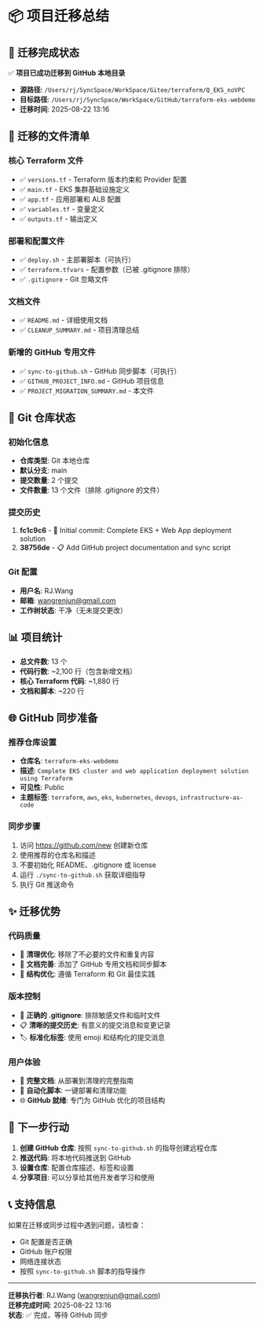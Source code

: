 # 📦 项目迁移总结

## 🎯 迁移完成状态

✅ **项目已成功迁移到 GitHub 本地目录**

- **源路径**: `/Users/rj/SyncSpace/WorkSpace/Gitee/terraform/Q_EKS_noVPC`
- **目标路径**: `/Users/rj/SyncSpace/WorkSpace/GitHub/terraform-eks-webdemo`
- **迁移时间**: 2025-08-22 13:16

## 📁 迁移的文件清单

### 核心 Terraform 文件
- ✅ `versions.tf` - Terraform 版本约束和 Provider 配置
- ✅ `main.tf` - EKS 集群基础设施定义
- ✅ `app.tf` - 应用部署和 ALB 配置
- ✅ `variables.tf` - 变量定义
- ✅ `outputs.tf` - 输出定义

### 部署和配置文件
- ✅ `deploy.sh` - 主部署脚本（可执行）
- ✅ `terraform.tfvars` - 配置参数（已被 .gitignore 排除）
- ✅ `.gitignore` - Git 忽略文件

### 文档文件
- ✅ `README.md` - 详细使用文档
- ✅ `CLEANUP_SUMMARY.md` - 项目清理总结

### 新增的 GitHub 专用文件
- ✅ `sync-to-github.sh` - GitHub 同步脚本（可执行）
- ✅ `GITHUB_PROJECT_INFO.md` - GitHub 项目信息
- ✅ `PROJECT_MIGRATION_SUMMARY.md` - 本文件

## 🔧 Git 仓库状态

### 初始化信息
- **仓库类型**: Git 本地仓库
- **默认分支**: main
- **提交数量**: 2 个提交
- **文件数量**: 13 个文件（排除 .gitignore 的文件）

### 提交历史
1. **fc1c9c6** - 🚀 Initial commit: Complete EKS + Web App deployment solution
2. **38756de** - 📋 Add GitHub project documentation and sync script

### Git 配置
- **用户名**: RJ.Wang
- **邮箱**: wangrenjun@gmail.com
- **工作树状态**: 干净（无未提交更改）

## 📊 项目统计

- **总文件数**: 13 个
- **代码行数**: ~2,100 行（包含新增文档）
- **核心 Terraform 代码**: ~1,880 行
- **文档和脚本**: ~220 行

## 🌐 GitHub 同步准备

### 推荐仓库设置
- **仓库名**: `terraform-eks-webdemo`
- **描述**: `Complete EKS cluster and web application deployment solution using Terraform`
- **可见性**: Public
- **主题标签**: `terraform`, `aws`, `eks`, `kubernetes`, `devops`, `infrastructure-as-code`

### 同步步骤
1. 访问 https://github.com/new 创建新仓库
2. 使用推荐的仓库名和描述
3. 不要初始化 README、.gitignore 或 license
4. 运行 `./sync-to-github.sh` 获取详细指导
5. 执行 Git 推送命令

## ✨ 迁移优势

### 代码质量
- 🧹 **清理优化**: 移除了不必要的文件和重复内容
- 📝 **文档完善**: 添加了 GitHub 专用文档和同步脚本
- 🔧 **结构优化**: 遵循 Terraform 和 Git 最佳实践

### 版本控制
- 🚫 **正确的 .gitignore**: 排除敏感文件和临时文件
- 📋 **清晰的提交历史**: 有意义的提交消息和变更记录
- 🏷️ **标准化标签**: 使用 emoji 和结构化的提交消息

### 用户体验
- 📖 **完整文档**: 从部署到清理的完整指南
- 🚀 **自动化脚本**: 一键部署和清理功能
- 🌐 **GitHub 就绪**: 专门为 GitHub 优化的项目结构

## 🎯 下一步行动

1. **创建 GitHub 仓库**: 按照 `sync-to-github.sh` 的指导创建远程仓库
2. **推送代码**: 将本地代码推送到 GitHub
3. **设置仓库**: 配置仓库描述、标签和设置
4. **分享项目**: 可以分享给其他开发者学习和使用

## 📞 支持信息

如果在迁移或同步过程中遇到问题，请检查：
- Git 配置是否正确
- GitHub 账户权限
- 网络连接状态
- 按照 `sync-to-github.sh` 脚本的指导操作

---

**迁移执行者**: RJ.Wang (wangrenjun@gmail.com)  
**迁移完成时间**: 2025-08-22 13:16  
**状态**: ✅ 完成，等待 GitHub 同步
